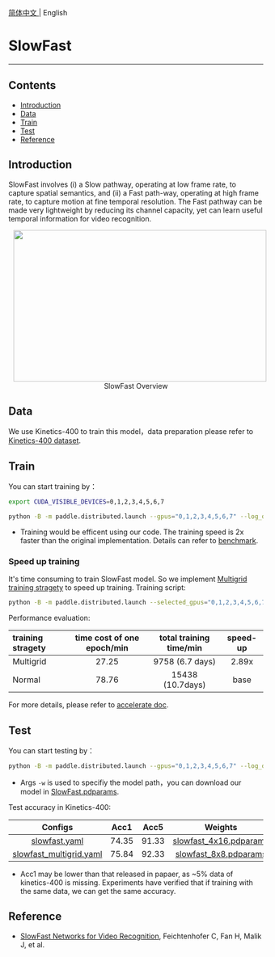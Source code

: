 [简体中文 ](../../../zh-CN/model_zoo/recognition/slowfast.md) | English

# SlowFast

---
## Contents

- [Introduction](#Introduction)
- [Data](#Data)
- [Train](#Train)
- [Test](#Test)
- [Reference](#Reference)


## Introduction

SlowFast  involves (i) a Slow pathway, operating at low frame rate, to capture spatial semantics, and (ii) a Fast path-way, operating at high frame rate, to capture motion at fine temporal resolution. The Fast pathway can be made very lightweight by reducing its channel capacity, yet can learn useful temporal information for video recognition.

<p align="center">
<img src="../../../images/SlowFast.png" height=300 width=500 hspace='10'/> <br />
SlowFast Overview
</p>


## Data

We use Kinetics-400 to train this model，data preparation please refer to [Kinetics-400 dataset](../../dataset/k400.md).


## Train

You can start training by：

```bash
export CUDA_VISIBLE_DEVICES=0,1,2,3,4,5,6,7

python -B -m paddle.distributed.launch --gpus="0,1,2,3,4,5,6,7" --log_dir=log_slowfast  main.py --validate -c configs/recognition/slowfast/slowfast.yaml 
```

- Training would be efficent using our code. The training speed is 2x faster than the original implementation. Details can refer to [benchmark](https://github.com/PaddlePaddle/PaddleVideo/blob/main/docs/en/benchmark.md).

### Speed up training

It's time consuming to train SlowFast model.  So we implement [Multigrid training stragety](https://arxiv.org/abs/1912.00998) to speed up training. Training script:

```bash
python -B -m paddle.distributed.launch --selected_gpus="0,1,2,3,4,5,6,7" --log_dir=log-slowfast main.py --validate --multigrid -c configs/recognition/slowfast/slowfast_multigrid.yaml
```

Performance evaluation:

| training stragety | time cost of one epoch/min | total training time/min | speed-up |
| :------ | :-----: | :------: |:------: |
| Multigrid | 27.25 |  9758 (6.7 days) | 2.89x |
| Normal | 78.76 | 15438 (10.7days) | base |

For more details, please refer to [accelerate doc](https://github.com/PaddlePaddle/PaddleVideo/blob/develop/docs/zh-CN/tutorials/accelerate.md#%E8%AE%AD%E7%BB%83%E7%AD%96%E7%95%A5%E5%8A%A0%E9%80%9F).


## Test

You can start testing by：

```bash
python -B -m paddle.distributed.launch --gpus="0,1,2,3,4,5,6,7" --log_dir=log_slowfast_test main.py --test -c  configs/recognition/slowfast/slowfast.yaml -w output/SlowFast/SlowFast_epoch_000196.pdparams
```

-  Args `-w` is used to specifiy the model path，you can download our model in [SlowFast.pdparams](https://videotag.bj.bcebos.com/PaddleVideo/SlowFast/SlowFast.pdparams).


Test accuracy in Kinetics-400:

| Configs | Acc1 | Acc5 | Weights |
| :---: | :---: | :---: | :---: |
|  [slowfast.yaml](../../../../configs/recognition/slowfast/slowfast.yaml) | 74.35 | 91.33 | [slowfast_4x16.pdparams](https://videotag.bj.bcebos.com/PaddleVideo/SlowFast/SlowFast.pdparams) |
|  [slowfast_multigrid.yaml](../../../../configs/recognition/slowfast/slowfast_multigrid.yaml) | 75.84  | 92.33 | [slowfast_8x8.pdparams](https://videotag.bj.bcebos.com/PaddleVideo/SlowFast/SlowFast_8*8.pdparams) |

- Acc1 may be lower than that released in papaer, as ~5% data of kinetics-400 is missing. Experiments have verified that if training with the same data, we can get the same accuracy.

## Reference

- [SlowFast Networks for Video Recognition](https://arxiv.org/abs/1812.03982), Feichtenhofer C, Fan H, Malik J, et al. 
